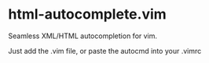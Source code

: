 # html-autocomplete.vim
Seamless XML/HTML autocompletion for vim.

Just add the .vim file, or paste the autocmd into your .vimrc
